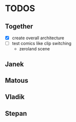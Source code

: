 # TODOS

## Together

- [x] create overall architecture
- [ ] test comics like clip switching
  - zeroland scene

## Janek

## Matous

## Vladik

## Stepan